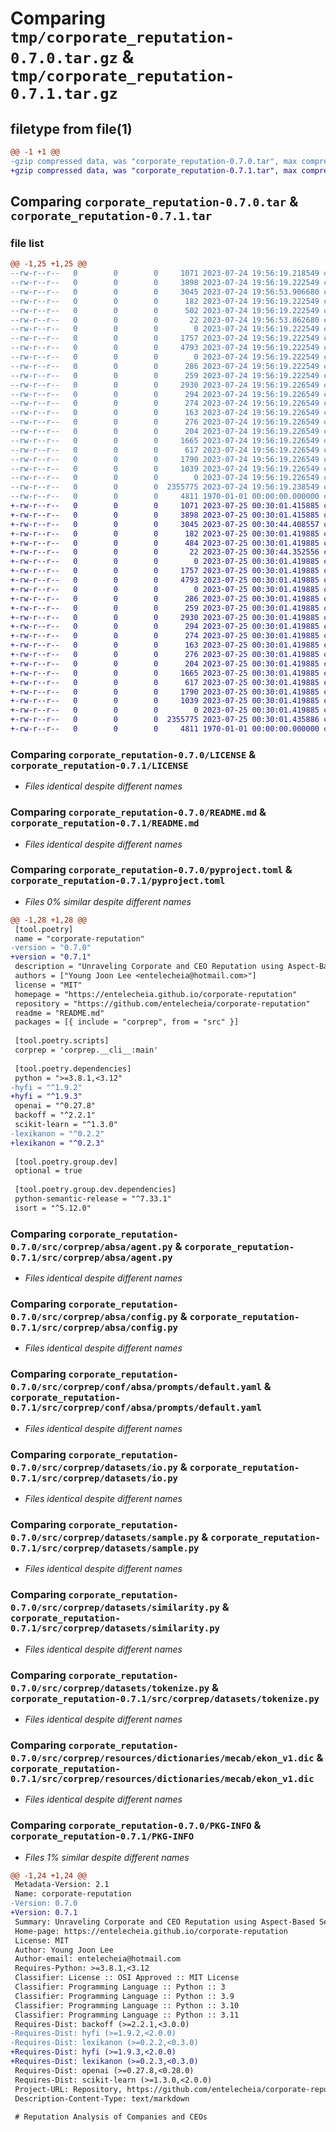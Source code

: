 # Comparing `tmp/corporate_reputation-0.7.0.tar.gz` & `tmp/corporate_reputation-0.7.1.tar.gz`

## filetype from file(1)

```diff
@@ -1 +1 @@
-gzip compressed data, was "corporate_reputation-0.7.0.tar", max compression
+gzip compressed data, was "corporate_reputation-0.7.1.tar", max compression
```

## Comparing `corporate_reputation-0.7.0.tar` & `corporate_reputation-0.7.1.tar`

### file list

```diff
@@ -1,25 +1,25 @@
--rw-r--r--   0        0        0     1071 2023-07-24 19:56:19.218549 corporate_reputation-0.7.0/LICENSE
--rw-r--r--   0        0        0     3898 2023-07-24 19:56:19.222549 corporate_reputation-0.7.0/README.md
--rw-r--r--   0        0        0     3045 2023-07-24 19:56:53.906680 corporate_reputation-0.7.0/pyproject.toml
--rw-r--r--   0        0        0      182 2023-07-24 19:56:19.222549 corporate_reputation-0.7.0/src/corprep/__cli__.py
--rw-r--r--   0        0        0      502 2023-07-24 19:56:19.222549 corporate_reputation-0.7.0/src/corprep/__init__.py
--rw-r--r--   0        0        0       22 2023-07-24 19:56:53.862680 corporate_reputation-0.7.0/src/corprep/_version.py
--rw-r--r--   0        0        0        0 2023-07-24 19:56:19.222549 corporate_reputation-0.7.0/src/corprep/absa/__init__.py
--rw-r--r--   0        0        0     1757 2023-07-24 19:56:19.222549 corporate_reputation-0.7.0/src/corprep/absa/agent.py
--rw-r--r--   0        0        0     4793 2023-07-24 19:56:19.222549 corporate_reputation-0.7.0/src/corprep/absa/config.py
--rw-r--r--   0        0        0        0 2023-07-24 19:56:19.222549 corporate_reputation-0.7.0/src/corprep/conf/__init__.py
--rw-r--r--   0        0        0      286 2023-07-24 19:56:19.222549 corporate_reputation-0.7.0/src/corprep/conf/about/corprep.yaml
--rw-r--r--   0        0        0      259 2023-07-24 19:56:19.222549 corporate_reputation-0.7.0/src/corprep/conf/absa/default.yaml
--rw-r--r--   0        0        0     2930 2023-07-24 19:56:19.226549 corporate_reputation-0.7.0/src/corprep/conf/absa/prompts/default.yaml
--rw-r--r--   0        0        0      294 2023-07-24 19:56:19.226549 corporate_reputation-0.7.0/src/corprep/conf/pipe/absa_agent_predict.yaml
--rw-r--r--   0        0        0      274 2023-07-24 19:56:19.226549 corporate_reputation-0.7.0/src/corprep/conf/pipe/dataset_filter.yaml
--rw-r--r--   0        0        0      163 2023-07-24 19:56:19.226549 corporate_reputation-0.7.0/src/corprep/conf/pipe/dataset_load_raw.yaml
--rw-r--r--   0        0        0      276 2023-07-24 19:56:19.226549 corporate_reputation-0.7.0/src/corprep/conf/pipe/dataset_tokenize.yaml
--rw-r--r--   0        0        0      204 2023-07-24 19:56:19.226549 corporate_reputation-0.7.0/src/corprep/datasets/__init__.py
--rw-r--r--   0        0        0     1665 2023-07-24 19:56:19.226549 corporate_reputation-0.7.0/src/corprep/datasets/io.py
--rw-r--r--   0        0        0      617 2023-07-24 19:56:19.226549 corporate_reputation-0.7.0/src/corprep/datasets/sample.py
--rw-r--r--   0        0        0     1790 2023-07-24 19:56:19.226549 corporate_reputation-0.7.0/src/corprep/datasets/similarity.py
--rw-r--r--   0        0        0     1039 2023-07-24 19:56:19.226549 corporate_reputation-0.7.0/src/corprep/datasets/tokenize.py
--rw-r--r--   0        0        0        0 2023-07-24 19:56:19.226549 corporate_reputation-0.7.0/src/corprep/py.typed
--rw-r--r--   0        0        0  2355775 2023-07-24 19:56:19.238549 corporate_reputation-0.7.0/src/corprep/resources/dictionaries/mecab/ekon_v1.dic
--rw-r--r--   0        0        0     4811 1970-01-01 00:00:00.000000 corporate_reputation-0.7.0/PKG-INFO
+-rw-r--r--   0        0        0     1071 2023-07-25 00:30:01.415885 corporate_reputation-0.7.1/LICENSE
+-rw-r--r--   0        0        0     3898 2023-07-25 00:30:01.415885 corporate_reputation-0.7.1/README.md
+-rw-r--r--   0        0        0     3045 2023-07-25 00:30:44.408557 corporate_reputation-0.7.1/pyproject.toml
+-rw-r--r--   0        0        0      182 2023-07-25 00:30:01.419885 corporate_reputation-0.7.1/src/corprep/__cli__.py
+-rw-r--r--   0        0        0      484 2023-07-25 00:30:01.419885 corporate_reputation-0.7.1/src/corprep/__init__.py
+-rw-r--r--   0        0        0       22 2023-07-25 00:30:44.352556 corporate_reputation-0.7.1/src/corprep/_version.py
+-rw-r--r--   0        0        0        0 2023-07-25 00:30:01.419885 corporate_reputation-0.7.1/src/corprep/absa/__init__.py
+-rw-r--r--   0        0        0     1757 2023-07-25 00:30:01.419885 corporate_reputation-0.7.1/src/corprep/absa/agent.py
+-rw-r--r--   0        0        0     4793 2023-07-25 00:30:01.419885 corporate_reputation-0.7.1/src/corprep/absa/config.py
+-rw-r--r--   0        0        0        0 2023-07-25 00:30:01.419885 corporate_reputation-0.7.1/src/corprep/conf/__init__.py
+-rw-r--r--   0        0        0      286 2023-07-25 00:30:01.419885 corporate_reputation-0.7.1/src/corprep/conf/about/corprep.yaml
+-rw-r--r--   0        0        0      259 2023-07-25 00:30:01.419885 corporate_reputation-0.7.1/src/corprep/conf/absa/default.yaml
+-rw-r--r--   0        0        0     2930 2023-07-25 00:30:01.419885 corporate_reputation-0.7.1/src/corprep/conf/absa/prompts/default.yaml
+-rw-r--r--   0        0        0      294 2023-07-25 00:30:01.419885 corporate_reputation-0.7.1/src/corprep/conf/pipe/absa_agent_predict.yaml
+-rw-r--r--   0        0        0      274 2023-07-25 00:30:01.419885 corporate_reputation-0.7.1/src/corprep/conf/pipe/dataset_filter.yaml
+-rw-r--r--   0        0        0      163 2023-07-25 00:30:01.419885 corporate_reputation-0.7.1/src/corprep/conf/pipe/dataset_load_raw.yaml
+-rw-r--r--   0        0        0      276 2023-07-25 00:30:01.419885 corporate_reputation-0.7.1/src/corprep/conf/pipe/dataset_tokenize.yaml
+-rw-r--r--   0        0        0      204 2023-07-25 00:30:01.419885 corporate_reputation-0.7.1/src/corprep/datasets/__init__.py
+-rw-r--r--   0        0        0     1665 2023-07-25 00:30:01.419885 corporate_reputation-0.7.1/src/corprep/datasets/io.py
+-rw-r--r--   0        0        0      617 2023-07-25 00:30:01.419885 corporate_reputation-0.7.1/src/corprep/datasets/sample.py
+-rw-r--r--   0        0        0     1790 2023-07-25 00:30:01.419885 corporate_reputation-0.7.1/src/corprep/datasets/similarity.py
+-rw-r--r--   0        0        0     1039 2023-07-25 00:30:01.419885 corporate_reputation-0.7.1/src/corprep/datasets/tokenize.py
+-rw-r--r--   0        0        0        0 2023-07-25 00:30:01.419885 corporate_reputation-0.7.1/src/corprep/py.typed
+-rw-r--r--   0        0        0  2355775 2023-07-25 00:30:01.435886 corporate_reputation-0.7.1/src/corprep/resources/dictionaries/mecab/ekon_v1.dic
+-rw-r--r--   0        0        0     4811 1970-01-01 00:00:00.000000 corporate_reputation-0.7.1/PKG-INFO
```

### Comparing `corporate_reputation-0.7.0/LICENSE` & `corporate_reputation-0.7.1/LICENSE`

 * *Files identical despite different names*

### Comparing `corporate_reputation-0.7.0/README.md` & `corporate_reputation-0.7.1/README.md`

 * *Files identical despite different names*

### Comparing `corporate_reputation-0.7.0/pyproject.toml` & `corporate_reputation-0.7.1/pyproject.toml`

 * *Files 0% similar despite different names*

```diff
@@ -1,28 +1,28 @@
 [tool.poetry]
 name = "corporate-reputation"
-version = "0.7.0"
+version = "0.7.1"
 description = "Unraveling Corporate and CEO Reputation using Aspect-Based Sentiment Analysis and Signal Modeling"
 authors = ["Young Joon Lee <entelecheia@hotmail.com>"]
 license = "MIT"
 homepage = "https://entelecheia.github.io/corporate-reputation"
 repository = "https://github.com/entelecheia/corporate-reputation"
 readme = "README.md"
 packages = [{ include = "corprep", from = "src" }]
 
 [tool.poetry.scripts]
 corprep = 'corprep.__cli__:main'
 
 [tool.poetry.dependencies]
 python = ">=3.8.1,<3.12"
-hyfi = "^1.9.2"
+hyfi = "^1.9.3"
 openai = "^0.27.8"
 backoff = "^2.2.1"
 scikit-learn = "^1.3.0"
-lexikanon = "^0.2.2"
+lexikanon = "^0.2.3"
 
 [tool.poetry.group.dev]
 optional = true
 
 [tool.poetry.group.dev.dependencies]
 python-semantic-release = "^7.33.1"
 isort = "^5.12.0"
```

### Comparing `corporate_reputation-0.7.0/src/corprep/absa/agent.py` & `corporate_reputation-0.7.1/src/corprep/absa/agent.py`

 * *Files identical despite different names*

### Comparing `corporate_reputation-0.7.0/src/corprep/absa/config.py` & `corporate_reputation-0.7.1/src/corprep/absa/config.py`

 * *Files identical despite different names*

### Comparing `corporate_reputation-0.7.0/src/corprep/conf/absa/prompts/default.yaml` & `corporate_reputation-0.7.1/src/corprep/conf/absa/prompts/default.yaml`

 * *Files identical despite different names*

### Comparing `corporate_reputation-0.7.0/src/corprep/datasets/io.py` & `corporate_reputation-0.7.1/src/corprep/datasets/io.py`

 * *Files identical despite different names*

### Comparing `corporate_reputation-0.7.0/src/corprep/datasets/sample.py` & `corporate_reputation-0.7.1/src/corprep/datasets/sample.py`

 * *Files identical despite different names*

### Comparing `corporate_reputation-0.7.0/src/corprep/datasets/similarity.py` & `corporate_reputation-0.7.1/src/corprep/datasets/similarity.py`

 * *Files identical despite different names*

### Comparing `corporate_reputation-0.7.0/src/corprep/datasets/tokenize.py` & `corporate_reputation-0.7.1/src/corprep/datasets/tokenize.py`

 * *Files identical despite different names*

### Comparing `corporate_reputation-0.7.0/src/corprep/resources/dictionaries/mecab/ekon_v1.dic` & `corporate_reputation-0.7.1/src/corprep/resources/dictionaries/mecab/ekon_v1.dic`

 * *Files identical despite different names*

### Comparing `corporate_reputation-0.7.0/PKG-INFO` & `corporate_reputation-0.7.1/PKG-INFO`

 * *Files 1% similar despite different names*

```diff
@@ -1,24 +1,24 @@
 Metadata-Version: 2.1
 Name: corporate-reputation
-Version: 0.7.0
+Version: 0.7.1
 Summary: Unraveling Corporate and CEO Reputation using Aspect-Based Sentiment Analysis and Signal Modeling
 Home-page: https://entelecheia.github.io/corporate-reputation
 License: MIT
 Author: Young Joon Lee
 Author-email: entelecheia@hotmail.com
 Requires-Python: >=3.8.1,<3.12
 Classifier: License :: OSI Approved :: MIT License
 Classifier: Programming Language :: Python :: 3
 Classifier: Programming Language :: Python :: 3.9
 Classifier: Programming Language :: Python :: 3.10
 Classifier: Programming Language :: Python :: 3.11
 Requires-Dist: backoff (>=2.2.1,<3.0.0)
-Requires-Dist: hyfi (>=1.9.2,<2.0.0)
-Requires-Dist: lexikanon (>=0.2.2,<0.3.0)
+Requires-Dist: hyfi (>=1.9.3,<2.0.0)
+Requires-Dist: lexikanon (>=0.2.3,<0.3.0)
 Requires-Dist: openai (>=0.27.8,<0.28.0)
 Requires-Dist: scikit-learn (>=1.3.0,<2.0.0)
 Project-URL: Repository, https://github.com/entelecheia/corporate-reputation
 Description-Content-Type: text/markdown
 
 # Reputation Analysis of Companies and CEOs
```

